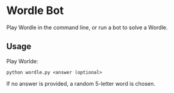 # Wordle Bot
Play Wordle in the command line, or run a bot to solve a Wordle.

## Usage
Play Worlde:
````
python wordle.py <answer (optional>
````
If no answer is provided, a random 5-letter word is chosen.
